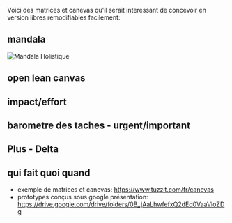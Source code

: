 Voici des matrices et canevas qu'il serait interessant de concevoir en version libres remodifiables facilement:

## mandala

![Mandala Holistique]({{site.baseurl}}/https://permaculturelle.files.wordpress.com/2011/09/dscf45801.jpg)

## open lean canvas
## impact/effort
## barometre des taches - urgent/important
## Plus - Delta
## qui fait quoi quand


- exemple de matrices et canevas: https://www.tuzzit.com/fr/canevas
- prototypes conçus sous google présentation: https://drive.google.com/drive/folders/0B_jAaLhwfefxQ2dEd0VaaVloZDg
